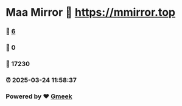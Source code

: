 # Maa Mirror :link: https://mmirror.top 
### :page_facing_up: [6](https://mmirror.top/tag.html) 
### :speech_balloon: 0 
### :hibiscus: 17230 
### :alarm_clock: 2025-03-24 11:58:37 
### Powered by :heart: [Gmeek](https://github.com/Meekdai/Gmeek)
